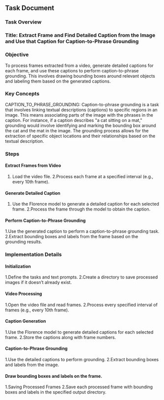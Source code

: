 ## Task Document

### Task Overview

### Title: Extract Frame and Find Detailed Caption from the Image and Use that Caption for Caption-to-Phrase Grounding

### Objective
To process frames extracted from a video, generate detailed captions for each frame, and use these captions to perform caption-to-phrase grounding. This involves drawing bounding boxes around relevant objects and labeling them based on the generated captions.

### Key Concepts
CAPTION_TO_PHRASE_GROUNDING: Caption-to-phrase grounding is a task that involves linking textual descriptions (captions) to specific regions in an image. This means associating parts of the image with the phrases in the caption. For instance, if a caption describes "a cat sitting on a mat," grounding would involve identifying and marking the bounding box around the cat and the mat in the image. The grounding process allows for the extraction of specific object locations and their relationships based on the textual description.

### Steps
#### Extract Frames from Video
 1. Load the video file.
 2.Process each frame at a specified interval (e.g., every 10th frame).
#### Generate Detailed Caption
  1. Use the Florence model to generate a detailed caption for each selected frame.
  2.Process the frame through the model to obtain the caption.
#### Perform Caption-to-Phrase Grounding
  1.Use the generated caption to perform a caption-to-phrase grounding task.
  2.Extract bounding boxes and labels from the frame based on the grounding results.
### Implementation Details
#### Initialization
  1.Define the tasks and text prompts.
  2.Create a directory to save processed images if it doesn’t already exist.
#### Video Processing
  1.Open the video file and read frames.
  2.Process every specified interval of frames (e.g., every 10th frame).
#### Caption Generation
   1.Use the Florence model to generate detailed captions for each selected frame.
   2.Store the captions along with frame numbers.
#### Caption-to-Phrase Grounding
  1.Use the detailed captions to perform grounding.
  2.Extract bounding boxes and labels from the image.
#### Draw bounding boxes and labels on the frame.
   1.Saving Processed Frames
   2.Save each processed frame with bounding boxes and labels in the specified output directory.
